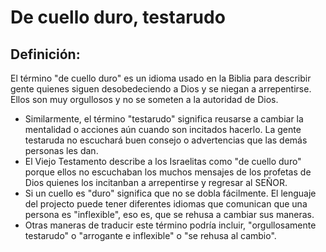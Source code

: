 # De cuello duro, testarudo

## Definición: 

El término "de cuello duro" es un idioma usado en la Biblia para describir gente quienes siguen desobedeciendo a Dios y se niegan a arrepentirse. Ellos son muy orgullosos y no se someten a la autoridad de Dios.

* Similarmente, el término "testarudo" significa reusarse a cambiar la mentalidad o acciones aún cuando son incitados  hacerlo. La gente testaruda no escuchará buen consejo o advertencias que las demás personas les dan.
* El Viejo Testamento describe a los Israelitas como "de cuello duro" porque ellos no escuchaban los muchos mensajes de los profetas de Dios quienes los incitanban a arrepentirse y regresar al SEÑOR.
* Si un cuello es "duro" significa que no se dobla fácilmente. El lenguaje del projecto puede tener diferentes idiomas que comunican que una persona es "inflexible", eso es, que se rehusa a cambiar sus maneras.
* Otras maneras de traducir este término podría incluir, "orgullosamente testarudo" o "arrogante e inflexible" o "se rehusa al cambio".

